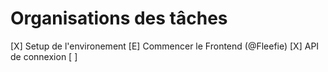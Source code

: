 # Organisations des tâches

[X] Setup de l'environement
[E] Commencer le Frontend (@Fleefie)
[X] API de connexion
[ ]
